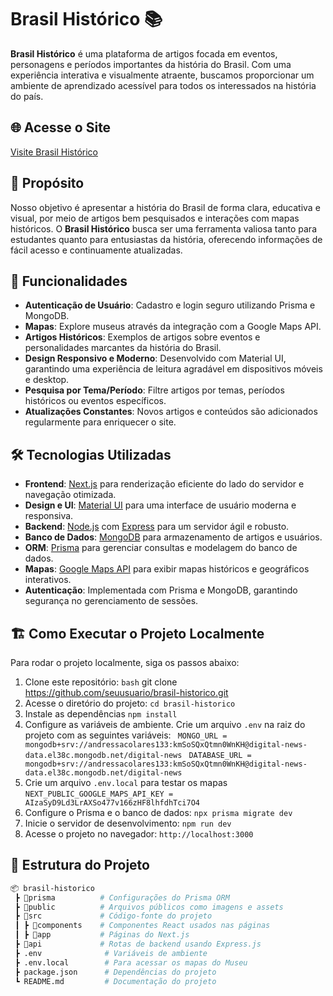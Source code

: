 # Brasil Histórico 📚

**Brasil Histórico** é uma plataforma de artigos focada em eventos, personagens e períodos importantes da história do Brasil. Com uma experiência interativa e visualmente atraente, buscamos proporcionar um ambiente de aprendizado acessível para todos os interessados na história do país.

## 🌐 Acesse o Site
[Visite Brasil Histórico](https://brasil-historico.netlify.app/)

## 🎯 Propósito

Nosso objetivo é apresentar a história do Brasil de forma clara, educativa e visual, por meio de artigos bem pesquisados e interações com mapas históricos. O **Brasil Histórico** busca ser uma ferramenta valiosa tanto para estudantes quanto para entusiastas da história, oferecendo informações de fácil acesso e continuamente atualizadas.

## 🚀 Funcionalidades

- **Autenticação de Usuário**: Cadastro e login seguro utilizando Prisma e MongoDB.
- **Mapas**: Explore museus através da integração com a Google Maps API.
- **Artigos Históricos**: Exemplos de artigos sobre eventos e personalidades marcantes da história do Brasil.
- **Design Responsivo e Moderno**: Desenvolvido com Material UI, garantindo uma experiência de leitura agradável em dispositivos móveis e desktop.
- **Pesquisa por Tema/Período**: Filtre artigos por temas, períodos históricos ou eventos específicos.
- **Atualizações Constantes**: Novos artigos e conteúdos são adicionados regularmente para enriquecer o site.

## 🛠️ Tecnologias Utilizadas

- **Frontend**: [Next.js](https://nextjs.org/) para renderização eficiente do lado do servidor e navegação otimizada.
- **Design e UI**: [Material UI](https://mui.com/) para uma interface de usuário moderna e responsiva.
- **Backend**: [Node.js](https://nodejs.org/) com [Express](https://expressjs.com/) para um servidor ágil e robusto.
- **Banco de Dados**: [MongoDB](https://www.mongodb.com/) para armazenamento de artigos e usuários.
- **ORM**: [Prisma](https://www.prisma.io/) para gerenciar consultas e modelagem do banco de dados.
- **Mapas**: [Google Maps API](https://developers.google.com/maps) para exibir mapas históricos e geográficos interativos.
- **Autenticação**: Implementada com Prisma e MongoDB, garantindo segurança no gerenciamento de sessões.

## 🏗️ Como Executar o Projeto Localmente

Para rodar o projeto localmente, siga os passos abaixo:

1. Clone este repositório:
   ```bash```
   git clone https://github.com/seuusuario/brasil-historico.git
2. Acesse o diretório do projeto:
```cd brasil-historico```
3. Instale as dependências
   ```npm install```
4. Configure as variáveis de ambiente. Crie um arquivo ```.env``` na raiz do projeto com as seguintes variáveis:
  `` MONGO_URL = mongodb+srv://andressacolares133:kmSoSQxQtmn0WnKH@digital-news-data.el38c.mongodb.net/digital-news``
 `` DATABASE_URL = mongodb+srv://andressacolares133:kmSoSQxQtmn0WnKH@digital-news-data.el38c.mongodb.net/digital-news``
5. Crie um arquivo ``.env.local`` para testar os mapas
   ``NEXT_PUBLIC_GOOGLE_MAPS_API_KEY = AIzaSyD9Ld3LrAXSo477v166zHF8lhfdhTci7O4``
6. Configure o Prisma e o banco de dados:
  ``npx prisma migrate dev``
7. Inicie o servidor de desenvolvimento:
   ``npm run dev``
8. Acesse o projeto no navegador:
   ``http://localhost:3000``
## 🎨 Estrutura do Projeto

```bash
📦 brasil-historico
 ┣ 📂prisma          # Configurações do Prisma ORM
 ┣ 📂public          # Arquivos públicos como imagens e assets
 ┣ 📂src             # Código-fonte do projeto
 ┃ ┣ 📂components    # Componentes React usados nas páginas
 ┃ ┣ 📂app           # Páginas do Next.js
 ┣ 📂api             # Rotas de backend usando Express.js
 ┣ .env              # Variáveis de ambiente
 ┣ .env.local        # Para acessar os mapas do Museu
 ┣ package.json      # Dependências do projeto
 ┗ README.md         # Documentação do projeto

